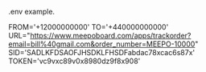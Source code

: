 .env example. 

FROM='+12000000000'
TO='+440000000000'
URL="https://www.meepoboard.com/apps/trackorder?email=bill%40gmail.com&order_number=MEEPO-10000"
SID='SADLKFDSAOFJHSDKLFHSDFabdac78xcac6s87x'
TOKEN='vc9vxc89v0x8980dz9f8x908'
